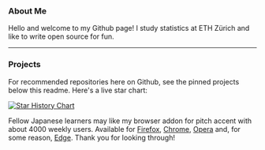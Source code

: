 ### About Me

Hello and welcome to my Github page! I study statistics at ETH Zürich and like to write open source for fun.

---

### Projects
For recommended repositories here on Github, see the pinned projects below this readme. Here's a live star chart:

[![Star History Chart](https://api.star-history.com/svg?repos=lennart-finke/kakikun,lennart-finke/GodoTeX,lennart-finke/kyun,lennart-finke/knottingham,lennart-finke/simuwaerm,lennart-finke/hackenbush&type=Date)](https://star-history.com/#lennart-finke/kakikun&lennart-finke/GodoTeX&lennart-finke/kyun&lennart-finke/knottingham&lennart-finke/simuwaerm&lennart-finke/hackenbush&Date)


Fellow Japanese learners may like my browser addon for pitch accent with about 4000 weekly users. Available for [Firefox](https://addons.mozilla.org/de/firefox/addon/pitcher/), [Chrome](https://chrome.google.com/webstore/detail/jisho-pitcher/fgnpplmalkhmcilpgbngpmdgfnodknce), [Opera](https://addons.opera.com/de/extensions/details/jisho-pitcher/) and, for some reason, [Edge](https://microsoftedge.microsoft.com/addons/detail/jishopitcher/pkenagekmgcdcepnleflphmnpnnhfdpc).
Thank you for looking through!
